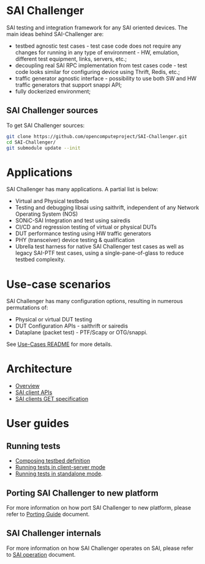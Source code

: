 # SAI Challenger
SAI testing and integration framework for any SAI oriented devices. The main ideas behind SAI-Challenger are:
- testbed agnostic test cases - test case code does not require any changes for running in any type of environment - HW, emulation, different test equipment, links, servers, etc.;
- decoupling real SAI RPC implementation from test cases code - test code looks similar for configuring device using Thrift, Redis, etc.;
- traffic generator agnostic interface - possibility to use both SW and HW traffic generators that support snappi API;
- fully dockerized environment;


## SAI Challenger sources

To get SAI Challenger sources:
```sh
git clone https://github.com/opencomputeproject/SAI-Challenger.git
cd SAI-Challenger/
git submodule update --init
```
# Applications
SAI Challenger has many applications. A partial list is below:
* Virtual and Physical testbeds
* Testing and debugging libsai using saithrift, independent of any Network Operating System (NOS)
* SONiC-SAI Integration and test using sairedis
* CI/CD and regression testing of virtual or physical DUTs
* DUT performance testing using HW traffic generators
* PHY (transceiver) device testing & qualification
* Ubrella test harness for native SAI Challenger test cases as well as legacy SAI-PTF test cases, using a single-pane-of-glass to reduce testbed complexity.

# Use-case scenarios
SAI Challenger has many configuration options, resulting in numerous permutations of:
* Physical or virtual DUT testing
* DUT Configuration APIs - saithrift or sairedis
* Dataplane (packet test) - PTF/Scapy or OTG/snappi.

See [Use-Cases README](usecases/README.md) for more details. 

# Architecture

- [Overview](./docs/architecture.md)
- [SAI client APIs](./docs/sai_clients.md)
- [SAI clients GET specification](./docs/client_attrs_spec.md)

# User guides

## Running tests

- [Composing testbed definition](./docs/testbed_definition.md)
- [Running tests in client-server mode](./docs/client_server_mode.md)
- [Running tests in standalone mode](./docs/standalone_mode.md).

## Porting SAI Challenger to new platform

For more information on how port SAI Challenger to new platform, please refer to [Porting Guide](docs/porting_guide.md) document.

## SAI Challenger internals

For more information on how SAI Challenger operates on SAI, please refer to [SAI operation](docs/sai_operation.md) document.

